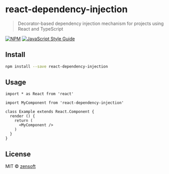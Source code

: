 # react-dependency-injection

> Decorator-based dependency injection mechanism for projects using React and TypeScript

[![NPM](https://img.shields.io/npm/v/react-dependency-injection.svg)](https://www.npmjs.com/package/react-dependency-injection) [![JavaScript Style Guide](https://img.shields.io/badge/code_style-standard-brightgreen.svg)](https://standardjs.com)

## Install

```bash
npm install --save react-dependency-injection
```

## Usage

```tsx
import * as React from 'react'

import MyComponent from 'react-dependency-injection'

class Example extends React.Component {
  render () {
    return (
      <MyComponent />
    )
  }
}
```

## License

MIT © [zensoft](https://github.com/zensoft)
